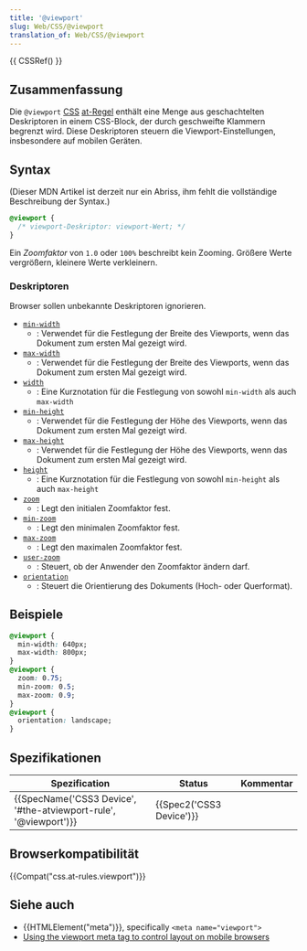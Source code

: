 ```yaml
---
title: '@viewport'
slug: Web/CSS/@viewport
translation_of: Web/CSS/@viewport
---
```

{{ CSSRef() }}

## Zusammenfassung

Die `@viewport` [CSS](/en/CSS "CSS") [at-Regel](/en/CSS/At-rule "en/CSS/At-rule") enthält eine Menge aus geschachtelten Deskriptoren in einem CSS-Block, der durch geschweifte Klammern begrenzt wird. Diese Deskriptoren steuern die Viewport-Einstellungen, insbesondere auf mobilen Geräten.

## Syntax

(Dieser MDN Artikel ist derzeit nur ein Abriss, ihm fehlt die vollständige Beschreibung der Syntax.)

```css
@viewport {
  /* viewport-Deskriptor: viewport-Wert; */
}
```

Ein _Zoomfaktor_ von `1.0` oder `100%` beschreibt kein Zooming. Größere Werte vergrößern, kleinere Werte verkleinern.

### Deskriptoren

Browser sollen unbekannte Deskriptoren ignorieren.

- [`min-width`](/de/docs/Web/CSS/@viewport/min-width)
  - : Verwendet für die Festlegung der Breite des Viewports, wenn das Dokument zum ersten Mal gezeigt wird.
- [`max-width`](/de/docs/Web/CSS/@viewport/max-width)
  - : Verwendet für die Festlegung der Breite des Viewports, wenn das Dokument zum ersten Mal gezeigt wird.
- [`width`](/de/docs/Web/CSS/@viewport/width)
  - : Eine Kurznotation für die Festlegung von sowohl `min-width` als auch `max-width`
- [`min-height`](/de/docs/Web/CSS/@viewport/min-height)
  - : Verwendet für die Festlegung der Höhe des Viewports, wenn das Dokument zum ersten Mal gezeigt wird.
- [`max-height`](/de/docs/Web/CSS/@viewport/max-height)
  - : Verwendet für die Festlegung der Höhe des Viewports, wenn das Dokument zum ersten Mal gezeigt wird.
- [`height`](/de/docs/Web/CSS/@viewport/height)
  - : Eine Kurznotation für die Festlegung von sowohl `min-height` als auch `max-height`
- [`zoom`](/de/docs/Web/CSS/@viewport/zoom)
  - : Legt den initialen Zoomfaktor fest.
- [`min-zoom`](/de/docs/Web/CSS/@viewport/min-zoom)
  - : Legt den minimalen Zoomfaktor fest.
- [`max-zoom`](/de/docs/Web/CSS/@viewport/max-zoom)
  - : Legt den maximalen Zoomfaktor fest.
- [`user-zoom`](/de/docs/Web/CSS/@viewport/user-zoom)
  - : Steuert, ob der Anwender den Zoomfaktor ändern darf.
- [`orientation`](/de/docs/Web/CSS/@viewport/orientation)
  - : Steuert die Orientierung des Dokuments (Hoch- oder Querformat).

## Beispiele

```css
@viewport {
  min-width: 640px;
  max-width: 800px;
}
@viewport {
  zoom: 0.75;
  min-zoom: 0.5;
  max-zoom: 0.9;
}
@viewport {
  orientation: landscape;
}
```

## Spezifikationen

| Spezification                                                                        | Status                           | Kommentar |
| ------------------------------------------------------------------------------------ | -------------------------------- | --------- |
| {{SpecName('CSS3 Device', '#the-atviewport-rule', '@viewport')}} | {{Spec2('CSS3 Device')}} |           |

## Browserkompatibilität

{{Compat("css.at-rules.viewport")}}

## Siehe auch

- {{HTMLElement("meta")}}, specifically `<meta name="viewport">`
- [Using the viewport meta tag to control layout on mobile browsers](/de/docs/Mobile/Viewport_meta_tag)

